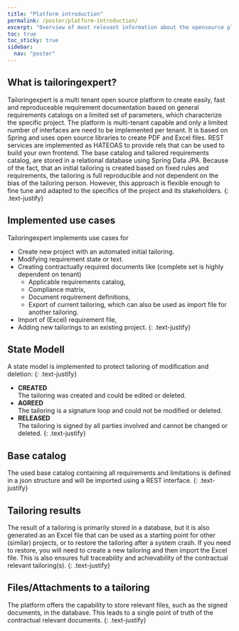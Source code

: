 ```yaml
---
title: "Platform introduction"
permalink: /poster/platform-introduction/
excerpt: "Overview of most relevant information about the opensource platform"
toc: true
toc_sticky: true
sidebar:
  nav: "poster"
---
```


## What is tailoringexpert?

Tailoringexpert is a multi tenant open source platform to create easily, fast and reproduceable requirement documentation based on 
general requirements catalogs on a limited set of parameters, which characterize the specific project. 
The platform is multi-tenant capable and only a limited number of interfaces are need to be implemented per tenant. 
It is based on Spring and uses open source libraries to create PDF and Excel files. 
REST services are implemented as HATEOAS to provide rels that can be used to build your own frontend. 
The base catalog and tailored requirements catalog, are stored in a relational database using Spring Data JPA. 
Because of the fact, that an initial tailoring is created based on fixed rules and requirements, the tailoring is full reproducible and not dependent on the bias of the tailoring person. However, this approach is flexible enough to fine tune and adapted to the specifics of the project and its stakeholders.
{: .text-justify} 

## Implemented use cases

Tailoringexpert implements use cases for
- Create new project with an automated initial tailoring.
- Modifying requirement state or text.
- Creating contractually required documents like (complete set is highly dependent on tenant)
  - Applicable requirements catalog,
  - Compliance matrix,
  - Document requirement definitions,
  - Export of current tailoring, which can also be used as import file for another tailoring.
- Import of (Excel) requirement file,
- Adding new tailorings to an existing project.
{: .text-justify} 


## State Modell 
A state model is implemented to protect tailoring of modification and deletion: 
{: .text-justify} 
- **CREATED**  
The tailoring was created and could be edited or deleted.
- **AGREED**  
The tailoring is a signature loop and could not be modified or deleted.
- **RELEASED**  
The tailoring is signed by all parties involved and cannot be changed or deleted.
{: .text-justify} 

## Base catalog
The used base catalog containing all requirements and limitations is defined in a json structure and will be imported using a REST interface.
{: .text-justify} 

## Tailoring results
The result of a tailoring is primarily stored in a database, but it is also generated as an Excel file that can be used as a starting point for other (similar) projects, or to restore the tailoring after a system crash. If you need to restore, you will need to create a new tailoring and then import the Excel file. This is also ensures full traceability and achievability of the contractual relevant tailoring(s).
{: .text-justify} 

## Files/Attachments to a tailoring
The platform offers the capability to store relevant files, such as the signed documents, in the database. This  leads to a single point of truth of the contractual relevant documents.
{: .text-justify} 


 
